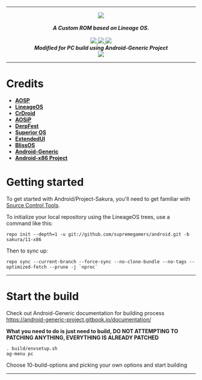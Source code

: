 -----------------------------------------------------------------------------
<div align="center">
<img src="https://github.com/ProjectSakura/SakuraDocs/blob/master/assets/header.png?raw=true"> 
<br>
<br>
<strong><i>A Custom ROM based on Lineage OS.</i></strong>
<br>
<br>
<a href="https://sourceforge.net/projects/projectsakura/">
<img src="https://img.shields.io/sourceforge/dt/projectsakura?style=for-the-badge">
</a>
<a href="https://github.com/ProjectSakura/Bug_Tracker">
<img src="https://img.shields.io/github/issues/ProjectSakura/Bug_Tracker?style=for-the-badge">
</a>
<a href="https://t.me/ProjectSakura">
<img src="https://img.shields.io/badge/Telegram-Chat-blue?style=for-the-badge">
</a>
</div>

<div align="center">
<strong><i>Modified for PC build using Android-Generic Project</i></strong>
<br>
<img src="https://i.ibb.co/rf2rv3M/Yep1l4L.png">
<br>
</div>
  
-----------------------------------------------------------------------------


Credits
=======
 * [**AOSP**](https://android.googlesource.com)
 * [**LineageOS**](https://github.com/LineageOS)
 * [**CrDroid**](https://github.com/crdroidandroid)
 * [**AOSiP**](https://github.com/AOSiP)
 * [**DerpFest**](https://github.com/DerpLab)
 * [**Superior OS**](https://github.com/SuperiorOS)
 * [**ExtendedUI**](https://github.com/Extended-UI) 
 * [**BlissOS**](https://github.com/BlissRoms-x86)
 * [**Android-Generic**](https://github.com/android-generic)
 * [**Android-x86 Project**](https://git.osdn.net/view?a=project_list;pf=android-x86)

Getting started
===============

To get started with Android/Project-Sakura, you'll need to get familiar with [Source Control Tools](https://source.android.com/setup/develop).

To initialize your local repository using the LineageOS trees, use a command like this:
```
repo init --depth=1 -u git://github.com/supremegamers/android.git -b sakura/11-x86
```
Then to sync up:
```
repo sync --current-branch --force-sync --no-clone-bundle --no-tags --optimized-fetch --prune -j `nproc`
```
----------------

Start the build
=================

Check out Android-Generic documentation for building process
https://android-generic-project.gitbook.io/documentation/

**What you need to do is just need to build, DO NOT ATTEMPTING TO PATCHING ANYTHING, EVERYTHING IS ALREADY PATCHED**
```
. build/envsetup.sh
ag-menu pc
```
Choose 10-build-options and picking your own options and start building



-----------------------------------------------------------------------------
